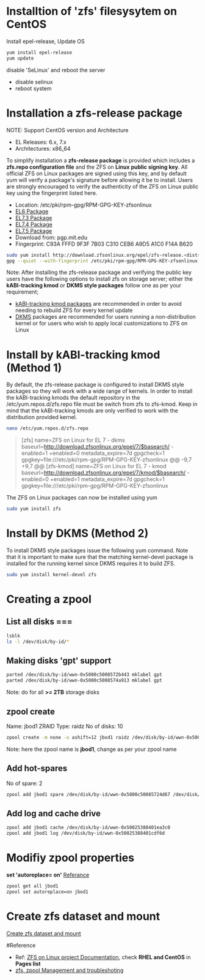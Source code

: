 # Installtion of 'zfs' filesysytem on CentOS

Install epel-release, Update OS
```bash
yum install epel-release
yum update
```
disable 'SeLinux' and reboot the server
- disable selinux
- reboot system
 
# Installation a zfs-release package
NOTE: Support CentOS version and Architecture
- EL Releases: 6.x, 7.x
- Architectures: x86_64

To simplify installation a **zfs-release package** is provided which includes a **zfs.repo configuration file** and the ZFS on **Linux public signing key**. All official ZFS on Linux packages are signed using this key, and by default yum will verify a package's signature before allowing it be to install. Users are strongly encouraged to verify the authenticity of the ZFS on Linux public key using the fingerprint listed here.

- Location: /etc/pki/rpm-gpg/RPM-GPG-KEY-zfsonlinux
- [EL6 Package](http://download.zfsonlinux.org/epel/zfs-release.el6.noarch.rpm)
- [EL7.3 Package](http://download.zfsonlinux.org/epel/zfs-release.el7_3.noarch.rpm)
- [EL7.4 Package](http://download.zfsonlinux.org/epel/zfs-release.el7_4.noarch.rpm)
- [EL7.5 Package](http://download.zfsonlinux.org/epel/zfs-release.el7_5.noarch.rpm)
- Download from: pgp.mit.edu
- Fingerprint: C93A FFFD 9F3F 7B03 C310 CEB6 A9D5 A1C0 F14A B620

```bash
sudo yum install http://download.zfsonlinux.org/epel/zfs-release.<dist>.noarch.rpm
gpg --quiet --with-fingerprint /etc/pki/rpm-gpg/RPM-GPG-KEY-zfsonlinux
```

Note: After installing the zfs-release package and verifying the public key users have the following options to install zfs on storage server; either the **kABI-tracking kmod** or **DKMS style packages** follow one as per your requirement;

- [kABI-tracking kmod packages](http://elrepoproject.blogspot.in/2016/02/kabi-tracking-kmod-packages.html) are recommended in order to avoid needing to rebuild ZFS for every kernel update
- [DKMS](https://en.wikipedia.org/wiki/Dynamic_Kernel_Module_Support) packages are recommended for users running a non-distribution kernel or for users who wish to apply local customizations to ZFS on Linux

# Install by kABI-tracking kmod (Method 1)
By default, the zfs-release package is configured to install DKMS style packages so they will work with a wide range of kernels. In order to install the kABI-tracking kmods the default repository in the /etc/yum.repos.d/zfs.repo file must be switch from zfs to zfs-kmod. Keep in mind that the kABI-tracking kmods are only verified to work with the distribution provided kernel.

```bash
nano /etc/yum.repos.d/zfs.repo
```
> [zfs]
> name=ZFS on Linux for EL 7 - dkms
> baseurl=http://download.zfsonlinux.org/epel/7/$basearch/
> -enabled=1
> +enabled=0
> metadata_expire=7d
> gpgcheck=1
> gpgkey=file:///etc/pki/rpm-gpg/RPM-GPG-KEY-zfsonlinux
> @@ -9,7 +9,7 @@
> [zfs-kmod]
> name=ZFS on Linux for EL 7 - kmod
> baseurl=http://download.zfsonlinux.org/epel/7/kmod/$basearch/
> -enabled=0
> +enabled=1
> metadata_expire=7d
> gpgcheck=1
> gpgkey=file:///etc/pki/rpm-gpg/RPM-GPG-KEY-zfsonlinux
> 

The ZFS on Linux packages can now be installed using yum
```bash
sudo yum install zfs
```

# Install by DKMS (Method 2)
To install DKMS style packages issue the following yum command. Note that it is important to make sure that the matching kernel-devel package is installed for the running kernel since DKMS requires it to build ZFS.

```bash
sudo yum install kernel-devel zfs
```

# Creating a zpool
## List all disks ===
```bash
lsblk
ls -l /dev/disk/by-id/*
```
## Making disks 'gpt' support
```bash
parted /dev/disk/by-id/wwn-0x5000c5008572b443 mklabel gpt
parted /dev/disk/by-id/wwn-0x5000c5008574a913 mklabel gpt
```
Note: do for all **>= 2TB** storage disks

## zpool create
Name: jbod1
ZRAID Type: raidz
No of disks: 10

```bash
zpool create -m none -o ashift=12 jbod1 raidz /dev/disk/by-id/wwn-0x5000c5008572b443 /dev/disk/by-id/wwn-0x5000c5008574a913 /dev/disk/by-id/wwn-0x5000c5008574ac3b /dev/disk/by-id/wwn-0x5000c5008572601f /dev/disk/by-id/wwn-0x5000c500857087c7 /dev/disk/by-id/wwn-0x5000c50085726e73 /dev/disk/by-id/wwn-0x5000c50085728763 /dev/disk/by-id/wwn-0x5000c5008572677f /dev/disk/by-id/wwn-0x5000c5008572962f /dev/disk/by-id/wwn-0x5000c50085727e97
```

Note: here the zpool name is **jbod1**, change as per your zpool name

## Add hot-spares
No of spare: 2

```bash
zpool add jbod1 spare /dev/disk/by-id/wwn-0x5000c50085724d67 /dev/disk/by-id/wwn-0x5000c50085726ddb
```

## Add log and cache drive
```bash
zpool add jbod1 cache /dev/disk/by-id/wwn-0x50025388401ea3c0
zpool add jbod1 log /dev/disk/by-id/wwn-0x50025388401cdf6d
```

# Modifiy zpool properties
**set 'autoreplace= on'** 
[Referance](http://docs.oracle.com/cd/E19253-01/819-5461/6n7ht6r00/index.html)

```bash
zpool get all jbod1
zpool set autoreplace=on jbod1
```

# Create zfs dataset and mount
[Create zfs dataset and mount]()

#Reference
* Ref: [ZFS on Linux project Documentation](https://github.com/zfsonlinux/zfs/wiki/RHEL-%26-CentOS), check **RHEL and CentOS** in **Pages list**
* [zfs, zpool Management and troubleshoting]()
